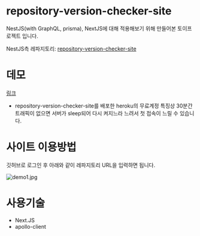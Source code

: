# repository-version-checker-site

NestJS(with GraphQL, prisma), NextJS에 대해 적용해보기 위해 만들어본 토이프로젝트 입니다.

NestJS측 레파지토리: [repository-version-checker-site](https://github.com/read0more/repository-version-checker-site)

# 데모

[링크](https://repository-version-checker-frontend.vercel.app/)

- repository-version-checker-site를 배포한 heroku의 무료계정 특징상 30분간 트래픽이 없으면 서버가 sleep되어 다시 켜지느라 느려서 첫 접속이 느릴 수 있습니다.

# 사이트 이용방법

깃허브로 로그인 후 아래와 같이 레파지토리 URL을 입력하면 됩니다.

![demo1.jpg][1]

# 사용기술

- Next.JS
- apollo-client

[1]: https://raw.githubusercontent.com/read0more/repository-version-checker-site/main/public/images/demo/demo.png
